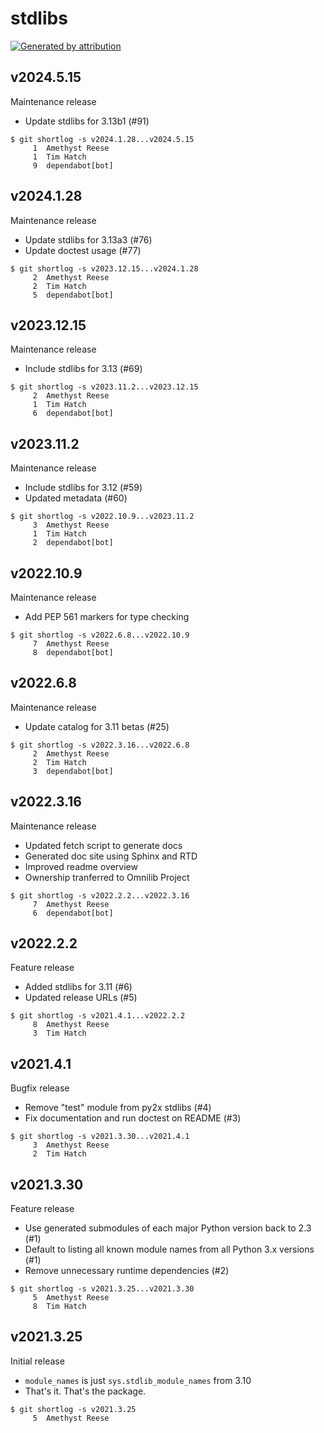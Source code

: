 stdlibs
=======

[![Generated by attribution][attribution-badge]][attribution-url]


v2024.5.15
----------

Maintenance release

- Update stdlibs for 3.13b1 (#91)

```text
$ git shortlog -s v2024.1.28...v2024.5.15
     1	Amethyst Reese
     1	Tim Hatch
     9	dependabot[bot]
```


v2024.1.28
----------

Maintenance release

- Update stdlibs for 3.13a3 (#76)
- Update doctest usage (#77)

```text
$ git shortlog -s v2023.12.15...v2024.1.28
     2	Amethyst Reese
     2	Tim Hatch
     5	dependabot[bot]
```


v2023.12.15
-----------

Maintenance release

- Include stdlibs for 3.13 (#69)

```text
$ git shortlog -s v2023.11.2...v2023.12.15
     2	Amethyst Reese
     1	Tim Hatch
     6	dependabot[bot]
```


v2023.11.2
----------

Maintenance release

- Include stdlibs for 3.12 (#59)
- Updated metadata (#60)

```text
$ git shortlog -s v2022.10.9...v2023.11.2
     3	Amethyst Reese
     1	Tim Hatch
     2	dependabot[bot]
```


v2022.10.9
----------

Maintenance release

- Add PEP 561 markers for type checking

```text
$ git shortlog -s v2022.6.8...v2022.10.9
     7	Amethyst Reese
     8	dependabot[bot]
```


v2022.6.8
---------

Maintenance release

- Update catalog for 3.11 betas (#25)

```text
$ git shortlog -s v2022.3.16...v2022.6.8
     2	Amethyst Reese
     2	Tim Hatch
     3	dependabot[bot]
```


v2022.3.16
----------

Maintenance release

* Updated fetch script to generate docs
* Generated doc site using Sphinx and RTD
* Improved readme overview
* Ownership tranferred to Omnilib Project

```text
$ git shortlog -s v2022.2.2...v2022.3.16
     7	Amethyst Reese
     6	dependabot[bot]
```


v2022.2.2
---------

Feature release

- Added stdlibs for 3.11 (#6)
- Updated release URLs (#5)

```text
$ git shortlog -s v2021.4.1...v2022.2.2
     8	Amethyst Reese
     3	Tim Hatch
```


v2021.4.1
---------

Bugfix release

* Remove "test" module from py2x stdlibs (#4)
* Fix documentation and run doctest on README (#3)

```text
$ git shortlog -s v2021.3.30...v2021.4.1
     3	Amethyst Reese
     2	Tim Hatch
```


v2021.3.30
----------

Feature release

* Use generated submodules of each major Python version back to 2.3 (#1)
* Default to listing all known module names from all Python 3.x versions (#1)
* Remove unnecessary runtime dependencies (#2)

```text
$ git shortlog -s v2021.3.25...v2021.3.30
     5	Amethyst Reese
     8	Tim Hatch
```


v2021.3.25
----------

Initial release

* `module_names` is just `sys.stdlib_module_names` from 3.10
* That's it. That's the package.

```text
$ git shortlog -s v2021.3.25
     5	Amethyst Reese
```

[attribution-badge]:
    https://img.shields.io/badge/generated%20by-attribution-informational
[attribution-url]: https://attribution.omnilib.dev
